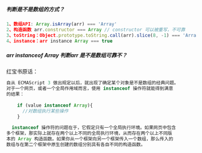 ##### 判断是不是数组的方式？

```js
1、数组API: Array.isArray(arr) === 'Array'
2、构造函数 arr.constructor === Array // constructor 可以被重写，不可靠
3、toString：Object.prototype.toString.call(arr).slice(8, -1) === 'Array'
4、instance：arr instance Array === true
```

##### arr **instanceof** Array 判断arr 是不是数组可靠不？

红宝书原话：

```js
自从 ECMAScript 3 做出规定以后，就出现了确定某个对象是不是数组的经典问题。
对于一个网页，或者一个全局作用域而言，使用 instanceof 操作符就能得到满意
的结果：
 
    if (value instanceof Array){
      //对数组执行某些操作
    }
 
  instanceof 操作符的问题在于，它假定只有一个全局执行环境。如果网页中包含
多个框架，那实际上就存在两个以上不同的全局执行环境，从而存在两个以上不同版
本的 Array 构造函数。如果你从一个框架向另一个框架传入一个数组，那么传入的
数组与在第二个框架中原生创建的数组分别具有各自不同的构造函数。
```

